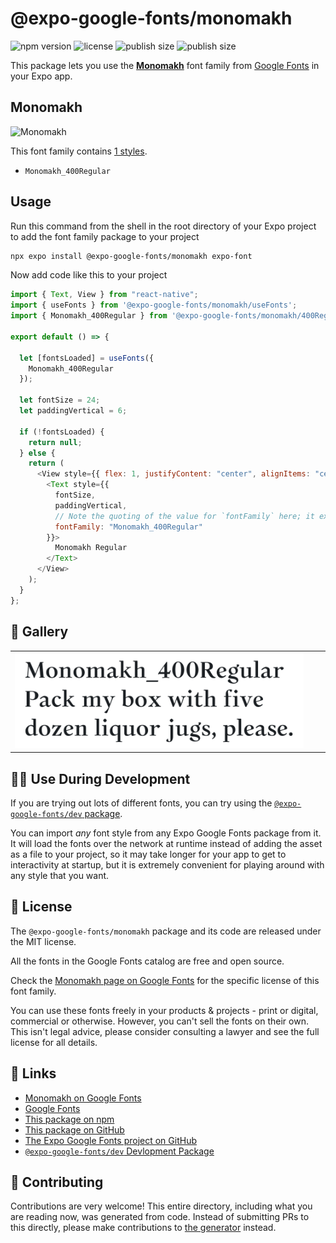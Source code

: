# @expo-google-fonts/monomakh

![npm version](https://flat.badgen.net/npm/v/@expo-google-fonts/monomakh)
![license](https://flat.badgen.net/github/license/expo/google-fonts)
![publish size](https://flat.badgen.net/packagephobia/install/@expo-google-fonts/monomakh)
![publish size](https://flat.badgen.net/packagephobia/publish/@expo-google-fonts/monomakh)

This package lets you use the [**Monomakh**](https://fonts.google.com/specimen/Monomakh) font family from [Google Fonts](https://fonts.google.com/) in your Expo app.

## Monomakh

![Monomakh](./font-family.png)

This font family contains [1 styles](#-gallery).

- `Monomakh_400Regular`

## Usage

Run this command from the shell in the root directory of your Expo project to add the font family package to your project

```sh
npx expo install @expo-google-fonts/monomakh expo-font
```

Now add code like this to your project

```js
import { Text, View } from "react-native";
import { useFonts } from '@expo-google-fonts/monomakh/useFonts';
import { Monomakh_400Regular } from '@expo-google-fonts/monomakh/400Regular';

export default () => {

  let [fontsLoaded] = useFonts({
    Monomakh_400Regular
  });

  let fontSize = 24;
  let paddingVertical = 6;

  if (!fontsLoaded) {
    return null;
  } else {
    return (
      <View style={{ flex: 1, justifyContent: "center", alignItems: "center" }}>
        <Text style={{
          fontSize,
          paddingVertical,
          // Note the quoting of the value for `fontFamily` here; it expects a string!
          fontFamily: "Monomakh_400Regular"
        }}>
          Monomakh Regular
        </Text>
      </View>
    );
  }
};
```

## 🔡 Gallery


||||
|-|-|-|
|![Monomakh_400Regular](./400Regular/Monomakh_400Regular.ttf.png)||||


## 👩‍💻 Use During Development

If you are trying out lots of different fonts, you can try using the [`@expo-google-fonts/dev` package](https://github.com/expo/google-fonts/tree/master/font-packages/dev#readme).

You can import _any_ font style from any Expo Google Fonts package from it. It will load the fonts over the network at runtime instead of adding the asset as a file to your project, so it may take longer for your app to get to interactivity at startup, but it is extremely convenient for playing around with any style that you want.


## 📖 License

The `@expo-google-fonts/monomakh` package and its code are released under the MIT license.

All the fonts in the Google Fonts catalog are free and open source.

Check the [Monomakh page on Google Fonts](https://fonts.google.com/specimen/Monomakh) for the specific license of this font family.

You can use these fonts freely in your products & projects - print or digital, commercial or otherwise. However, you can't sell the fonts on their own. This isn't legal advice, please consider consulting a lawyer and see the full license for all details.

## 🔗 Links

- [Monomakh on Google Fonts](https://fonts.google.com/specimen/Monomakh)
- [Google Fonts](https://fonts.google.com/)
- [This package on npm](https://www.npmjs.com/package/@expo-google-fonts/monomakh)
- [This package on GitHub](https://github.com/expo/google-fonts/tree/master/font-packages/monomakh)
- [The Expo Google Fonts project on GitHub](https://github.com/expo/google-fonts)
- [`@expo-google-fonts/dev` Devlopment Package](https://github.com/expo/google-fonts/tree/master/font-packages/dev)

## 🤝 Contributing

Contributions are very welcome! This entire directory, including what you are reading now, was generated from code. Instead of submitting PRs to this directly, please make contributions to [the generator](https://github.com/expo/google-fonts/tree/master/packages/generator) instead.
